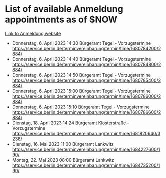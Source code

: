 # List of available Anmeldung appointments as of $NOW
[Link to Anmeldung website](https://service.berlin.de/terminvereinbarung/termin/tag.php?termin=1&anliegen[]=120686&dienstleisterlist=122210,122217,327316,122219,327312,122227,327314,122231,327346,122243,327348,122254,122252,329742,122260,329745,122262,329748,122271,327278,122273,327274,122277,327276,330436,122280,327294,122282,327290,122284,327292,122291,327270,122285,327266,122286,327264,122296,327268,150230,329760,122297,327286,122294,327284,122312,329763,122314,329775,122304,327330,122311,327334,122309,327332,317869,122281,327352,122279,329772,122283,122276,327324,122274,327326,122267,329766,122246,327318,122251,327320,122257,327322,122208,327298,122226,327300&herkunft=http%3A%2F%2Fservice.berlin.de%2Fdienstleistung%2F120686%2F)
- Donnerstag, 6. April 2023 14:30 Bürgeramt Tegel - Vorzugstermine https://service.berlin.de/terminvereinbarung/termin/time/1680784200/2884/
- Donnerstag, 6. April 2023 14:40 Bürgeramt Tegel - Vorzugstermine https://service.berlin.de/terminvereinbarung/termin/time/1680784800/2884/
- Donnerstag, 6. April 2023 14:50 Bürgeramt Tegel - Vorzugstermine https://service.berlin.de/terminvereinbarung/termin/time/1680785400/2884/
- Donnerstag, 6. April 2023 15:00 Bürgeramt Tegel - Vorzugstermine https://service.berlin.de/terminvereinbarung/termin/time/1680786000/2884/
- Donnerstag, 6. April 2023 15:10 Bürgeramt Tegel - Vorzugstermine https://service.berlin.de/terminvereinbarung/termin/time/1680786600/2884/
- Dienstag, 18. April 2023 14:24 Bürgeramt Klosterstraße - Vorzugstermine https://service.berlin.de/terminvereinbarung/termin/time/1681820640/3238/
- Dienstag, 16. Mai 2023 11:00 Bürgeramt Lankwitz https://service.berlin.de/terminvereinbarung/termin/time/1684227600/190/
- Montag, 22. Mai 2023 08:00 Bürgeramt Lankwitz https://service.berlin.de/terminvereinbarung/termin/time/1684735200/190/
